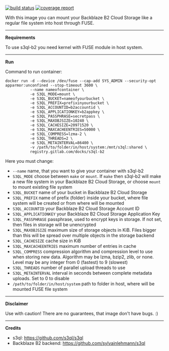 [![build status](https://gitlab.com/docks/s3ql-b2/badges/master/build.svg)](https://gitlab.com/docks/s3ql-b2/commits/master) [![coverage report](https://gitlab.com/docks/s3ql-b2/badges/master/coverage.svg)](https://gitlab.com/docks/s3ql-b2/commits/master)

With this image you can mount your Backblaze B2 Cloud Storage like a regular file system into host through FUSE.

----------
**Requirements**

To use s3ql-b2 you need kernel with FUSE module in host system. 

----------
**Run**

Command to run container:
```
docker run -d --device /dev/fuse --cap-add SYS_ADMIN --security-opt apparmor:unconfined --stop-timeout 3600 \
           --name nameofcontainer \
           -e S3QL_MODE=mount \
           -e S3QL_BUCKET=nameofyourbucket \
           -e S3QL_PREFIX=prefixinyourbucket \
           -e S3QL_ACCOUNTID=b2accountid \
           -e S3QL_APPLICATIONKEY=b2appkey \
           -e S3QL_PASSPHRASE=secretpass \
           -e S3QL_MAXOBJSIZE=10240 \
           -e S3QL_CACHESIZE=20971520 \
           -e S3QL_MAXCACHEENTRIES=50000 \
           -e S3QL_COMPRESS=lzma-2 \
           -e S3QL_THREADS=2 \
           -e S3QL_METAINTERVAL=86400 \
           -v /path/to/folder/in/host/system:/mnt/s3ql:shared \
           registry.gitlab.com/docks/s3ql-b2
```
Here you must change:

- `--name` name, that you want to give your container with s3ql-b2
- `S3QL_MODE` choose between `make` or `mount`. If `make` then s3ql-b2 will make a new file system in your Backblaze B2 Cloud Storage, or choose `mount` to mount existing file system
- `S3QL_BUCKET` name of your bucket in Backblaze B2 Cloud Storage
- `S3QL_PREFIX` name of prefix (folder) inside your bucket, where file system will be created or from where will be mounted
- `S3QL_ACCOUNTID` your Backblaze B2 Cloud Storage Account ID
- `S3QL_APPLICATIONKEY` your Backblaze B2 Cloud Storage Application Key
- `S3QL_PASSPHRASE` passphrase, used to encrypt keys in storage. If not set, then files in storage will be unencrypted
- `S3QL_MAXOBJSIZE` maximum size of storage objects in KiB. Files bigger than this will be spread over multiple objects in the storage backend
- `S3QL_CACHESIZE` cache size in KiB
- `S3QL_MAXCACHEENTRIES` maximum number of entries in cache
- `S3QL_COMPRESS` compression algorithm and compression level to use when storing new data. Algorithm may be lzma, bzip2, zlib, or none. Level may be any integer from 0 (fastest) to 9 (slowest)
- `S3QL_THREADS` number of parallel upload threads to use
- `S3QL_METAINTERVAL` interval in seconds between complete metadata uploads. Set to 0 to disable
- `/path/to/folder/in/host/system` path to folder in host, where will be mounted FUSE file system

----------

**Disclaimer**

Use with caution! There are no guarantees, that image don't have bugs. :)

----------
**Credits**

- s3ql: https://github.com/s3ql/s3ql
- Backblaze B2 backend: https://github.com/sylvainlehmann/s3ql
